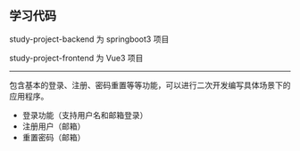 ## 学习代码

study-project-backend 为 springboot3 项目

study-project-frontend 为 Vue3 项目

<hr/>

包含基本的登录、注册、密码重置等等功能，可以进行二次开发编写具体场景下的应用程序。

* 登录功能（支持用户名和邮箱登录）
* 注册用户（邮箱）
* 重置密码（邮箱）